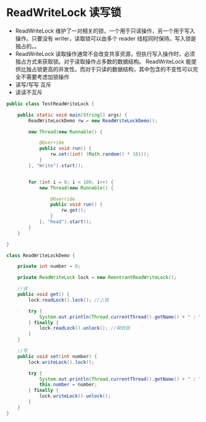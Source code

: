 # ReadWriteLock 读写锁
* ReadWriteLock 维护了一对相关的锁，一个用于只读操作，另一个用于写入操作。只要没有 writer，读取锁可以由多个 reader 线程同时保持。写入锁是独占的。。
* ReadWriteLock 读取操作通常不会改变共享资源，但执行写入操作时，必须独占方式来获取锁。对于读取操作占多数的数据结构。 ReadWriteLock 能提供比独占锁更高的并发性。而对于只读的数据结构，其中包含的不变性可以完全不需要考虑加锁操作
* 读写/写写 互斥
* 读读不互斥

```java 
public class TestReadWriteLock {

    public static void main(String[] args) {
        ReadWriteLockDemo rw = new ReadWriteLockDemo();

        new Thread(new Runnable() {

            @Override
            public void run() {
                rw.set((int) (Math.random() * 101));
            }
        }, "Write").start();


        for (int i = 0; i < 100; i++) {
            new Thread(new Runnable() {

                @Override
                public void run() {
                    rw.get();
                }
            }, "Read").start();
        }
    }

}

class ReadWriteLockDemo {

    private int number = 0;

    private ReadWriteLock lock = new ReentrantReadWriteLock();

    //读
    public void get() {
        lock.readLock().lock(); //上锁

        try {
            System.out.println(Thread.currentThread().getName() + " : " + number);
        } finally {
            lock.readLock().unlock(); //释放锁
        }
    }

    //写
    public void set(int number) {
        lock.writeLock().lock();

        try {
            System.out.println(Thread.currentThread().getName() + " : " + number);
            this.number = number;
        } finally {
            lock.writeLock().unlock();
        }
    }
}
```